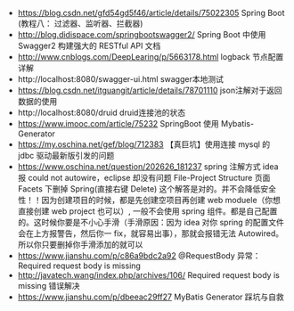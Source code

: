 - https://blog.csdn.net/gfd54gd5f46/article/details/75022305 Spring Boot (教程八： 过滤器、监听器、拦截器)
- http://blog.didispace.com/springbootswagger2/ Spring Boot 中使用 Swagger2 构建强大的 RESTful API 文档
- http://www.cnblogs.com/DeepLearing/p/5663178.html logback 节点配置详解
- http://localhost:8080/swagger-ui.html swagger本地测试
- https://blog.csdn.net/itguangit/article/details/78701110 json注解对于返回数据的使用
- http://localhost:8080/druid druid连接池的状态
- https://www.imooc.com/article/75232 SpringBoot 使用 Mybatis-Generator
- https://my.oschina.net/gef/blog/712383 【真巨坑】使用连接 mysql 的 jdbc 驱动最新版引发的问题
- https://www.oschina.net/question/202626_181237 spring 注解方式 idea 报 could not autowire，eclipse 却没有问题
    File-Project Structure 页面 Facets 下删掉 Spring(直接右键 Delete)
    这个解答是对的。并不会降低安全性！！因为创建项目的时候，都是先创建空项目再创建 web moduele（你想直接创建 web project 也可以）, 一般不会使用 spring 组件。都是自己配置的。这时候你要是不小心手滑（手滑原因：因为 idea 对你 spring 的配置文件会在上方报警告，然后你一 fix，就容易出事），那就会报错无法 Autowired。所以你只要删掉你手滑添加的就可以
- https://www.jianshu.com/p/c86a9bdc2a92 @RequestBody 异常：Required request body is missing 
- http://javatech.wang/index.php/archives/106/ Required request body is missing 错误解决
- https://www.jianshu.com/p/dbeeac29ff27 MyBatis Generator 踩坑与自救